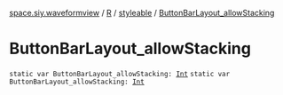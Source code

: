 [space.siy.waveformview](../../index.md) / [R](../index.md) / [styleable](index.md) / [ButtonBarLayout_allowStacking](./-button-bar-layout_allow-stacking.md)

# ButtonBarLayout_allowStacking

`static var ButtonBarLayout_allowStacking: `[`Int`](https://kotlinlang.org/api/latest/jvm/stdlib/kotlin/-int/index.html)
`static var ButtonBarLayout_allowStacking: `[`Int`](https://kotlinlang.org/api/latest/jvm/stdlib/kotlin/-int/index.html)